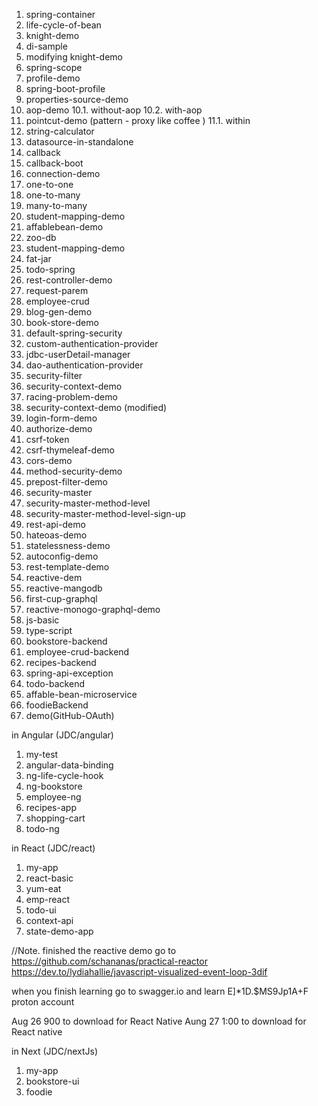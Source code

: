 1. spring-container
2. life-cycle-of-bean
3. knight-demo
4. di-sample
5. modifying knight-demo
6. spring-scope
7. profile-demo
8. spring-boot-profile
9. properties-source-demo
10. aop-demo
	10.1. without-aop
	10.2. with-aop
11. pointcut-demo (pattern - proxy like coffee )
	11.1. within
12. string-calculator
13. datasource-in-standalone
14. callback 
15. callback-boot
16. connection-demo
17. one-to-one
18. one-to-many
19. many-to-many
20. student-mapping-demo <Optional>
21. affablebean-demo <Optional>
22. zoo-db
23. student-mapping-demo
24. fat-jar
25. todo-spring
26. rest-controller-demo
27. request-parem
28. employee-crud
29. blog-gen-demo
30. book-store-demo
31. default-spring-security
32. custom-authentication-provider
33. jdbc-userDetail-manager
34. dao-authentication-provider
35. security-filter
36. security-context-demo
37. racing-problem-demo
38. security-context-demo (modified)
39. login-form-demo
40. authorize-demo
41. csrf-token
42. csrf-thymeleaf-demo
43. cors-demo
44. method-security-demo
45. prepost-filter-demo
46. security-master
47. security-master-method-level
48. security-master-method-level-sign-up
49. rest-api-demo
50. hateoas-demo
51. statelessness-demo
52. autoconfig-demo
53. rest-template-demo
54. reactive-dem
55. reactive-mangodb
56. first-cup-graphql
57. reactive-monogo-graphql-demo
58. js-basic
59. type-script
60. bookstore-backend
61. employee-crud-backend
62. recipes-backend
63. spring-api-exception
64. todo-backend
65. affable-bean-microservice
66. foodieBackend
67. demo(GitHub-OAuth)


in Angular (JDC/angular)
1. my-test
2. angular-data-binding
3. ng-life-cycle-hook
4. ng-bookstore
5. employee-ng
6. recipes-app
7. shopping-cart
8. todo-ng

in React (JDC/react)
1. my-app
2. react-basic
3. yum-eat
4. emp-react
5. todo-ui
6. context-api
7. state-demo-app

//Note. finished the reactive demo go to https://github.com/schananas/practical-reactor
https://dev.to/lydiahallie/javascript-visualized-event-loop-3dif


when you finish learning go to swagger.io and learn
E]*1D.$MS9Jp1A+F proton account

Aug 26 900 to download for React Native
Aung 27 1:00 to download for React native

in Next (JDC/nextJs)
1. my-app
2. bookstore-ui
3. foodie
